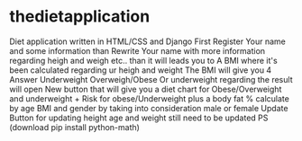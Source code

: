 # thedietapplication
Diet application written in HTML/CSS  and Django
First Register Your name and some information
than Rewrite Your name with more information regarding heigh and weigh etc..
than it will leads you to A BMI where it's been calculated regarding ur heigh and weight
The BMI will give you 4 Answer Underweight Overweigh/Obese Or underweight
regarding the result will open New button that will give you a diet chart for Obese/Overweight and underweight + Risk for obese/Underweight
plus a body fat % calculate by age BMI and gender by taking into consideration male or female
Update Button for updating height age and weight
still need to be updated
PS (download pip install python-math)
